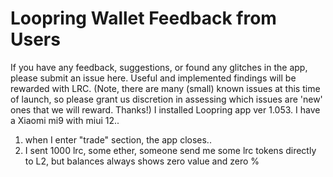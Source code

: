 # Loopring Wallet Feedback from Users

If you have any feedback, suggestions, or found any glitches in the app, please submit an issue here. Useful and implemented findings will be rewarded with LRC. (Note, there are many (small) known issues at this time of launch, so please grant us discretion in assessing which issues are 'new' ones that we will reward. Thanks!)
I installed Loopring app ver 1.053. I have a Xiaomi mi9 with miui 12..
1) when I enter "trade" section, the app closes..
2) I sent 1000 lrc, some ether, someone send me some lrc tokens directly to L2, but balances always shows zero value and zero %
